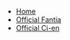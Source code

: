 * [Home](/#)
* [Official Fantia](https://fantia.jp/nanamehacha)
* [Official Ci-en](https://ci-en.dlsite.com/creator/12611)

